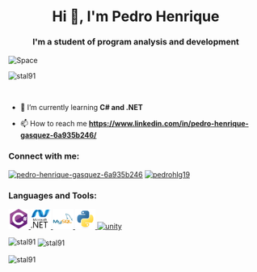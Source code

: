 <h1 align="center">Hi 👋, I'm Pedro Henrique</h1>
<h3 align="center">I'm a student of program analysis and development</h3>
<img align="center" alt="Space" widht="400" src="https://www.icegif.com/wp-content/uploads/2023/08/icegif-349.gif">


<p align="left"> <img src="https://komarev.com/ghpvc/?username=stal91&label=Profile%20views&color=0e75b6&style=flat" alt="stal91" /> </p>

<p align="left"> <a href="https://twitter.com/" target="blank"><img src="https://img.shields.io/twitter/follow/?logo=twitter&style=for-the-badge" alt="" /></a> </p>

- 🌱 I’m currently learning **C# and .NET**

- 📫 How to reach me **https://www.linkedin.com/in/pedro-henrique-gasquez-6a935b246/**

<h3 align="left">Connect with me:</h3>
<p align="left">
<a href="https://linkedin.com/in/pedro-henrique-gasquez-6a935b246" target="blank"><img align="center" src="https://raw.githubusercontent.com/rahuldkjain/github-profile-readme-generator/master/src/images/icons/Social/linked-in-alt.svg" alt="pedro-henrique-gasquez-6a935b246" height="30" width="40" /></a>
<a href="https://instagram.com/pedrohlg19" target="blank"><img align="center" src="https://raw.githubusercontent.com/rahuldkjain/github-profile-readme-generator/master/src/images/icons/Social/instagram.svg" alt="pedrohlg19" height="30" width="40" /></a>
</p>

<h3 align="left">Languages and Tools:</h3>
<p align="left"> <a href="https://www.w3schools.com/cs/" target="_blank" rel="noreferrer"> <img src="https://raw.githubusercontent.com/devicons/devicon/master/icons/csharp/csharp-original.svg" alt="csharp" width="40" height="40"/> </a> <a href="https://dotnet.microsoft.com/" target="_blank" rel="noreferrer"> <img src="https://raw.githubusercontent.com/devicons/devicon/master/icons/dot-net/dot-net-original-wordmark.svg" alt="dotnet" width="40" height="40"/> </a> <a href="https://www.mysql.com/" target="_blank" rel="noreferrer"> <img src="https://raw.githubusercontent.com/devicons/devicon/master/icons/mysql/mysql-original-wordmark.svg" alt="mysql" width="40" height="40"/> </a> <a href="https://www.python.org" target="_blank" rel="noreferrer"> <img src="https://raw.githubusercontent.com/devicons/devicon/master/icons/python/python-original.svg" alt="python" width="40" height="40"/> </a> <a href="https://unity.com/" target="_blank" rel="noreferrer"> <img src="https://www.vectorlogo.zone/logos/unity3d/unity3d-icon.svg" alt="unity" width="40" height="40"/> </a> </p>

<p><img align="left" src="https://github-readme-stats.vercel.app/api/top-langs?username=stal91&show_icons=true&locale=en&layout=compact" alt="stal91" /></p>

<p>&nbsp;<img align="center" src="https://github-readme-stats.vercel.app/api?username=stal91&show_icons=true&locale=en" alt="stal91" /></p>

<p><img align="center" src="https://github-readme-streak-stats.herokuapp.com/?user=stal91&" alt="stal91" /></p>

